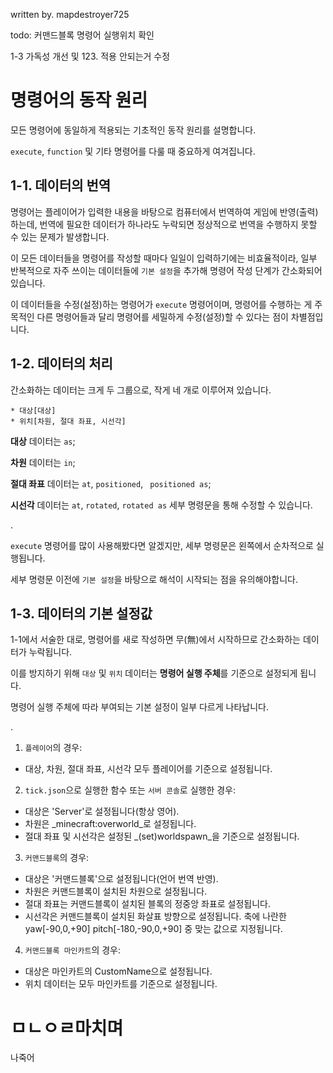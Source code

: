 written by. mapdestroyer725

todo: 커맨드블록 명령어 실행위치 확인

1-3 가독성 개선 및 123. 적용 안되는거 수정


# 명령어의 동작 원리

모든 명령어에 동일하게 적용되는 기초적인 동작 원리를 설명합니다.

`execute`, `function` 및 기타 명령어를 다룰 때 중요하게 여겨집니다.

## 1-1. 데이터의 번역
<!--`execute` 명령어를 깊게 다뤄보지 않은 분이라면, `execute` 명령어를

```mcfunction
execute as @a at @s run ...
```
처럼 단지 `대상`을 기준으로 다음 명령어를 실행하는 '조건' 정도로 여길 것입니다.

하지만 `execute` 세부 명령문은 여러 번-->

명령어는 플레이어가 입력한 내용을 바탕으로 컴퓨터에서 번역하여 게임에 반영(출력)하는데,
번역에 필요한 데이터가 하나라도 누락되면 정상적으로 번역을 수행하지 못할 수 있는 문제가 발생합니다.

이 모든 데이터들을 명령어를 작성할 때마다 일일이 입력하기에는 비효율적이라,
일부 반복적으로 자주 쓰이는 데이터들에 `기본 설정`을 추가해 명령어 작성 단계가 간소화되어 있습니다.

이 데이터들을 수정(설정)하는 명령어가 `execute` 명령어이며, 명령어를 수행하는 게 주 목적인 다른 명령어들과 달리 
명령어를 세밀하게 수정(설정)할 수 있다는 점이 차별점입니다.

## 1-2. 데이터의 처리

간소화하는 데이터는 크게 두 그룹으로, 작게 네 개로 이루어져 있습니다.

```mcfunction
* 대상[대상]
* 위치[차원, 절대 좌표, 시선각]
```
**대상** 데이터는 `as`;

**차원** 데이터는 `in`;

**절대 좌표** 데이터는 `at`, `positioned`, ` positioned as`;

**시선각** 데이터는 `at`, `rotated`, `rotated as` 세부 명령문을 통해 수정할 수 있습니다.

.

`execute` 명령어를 많이 사용해봤다면 알겠지만, 세부 명령문은 왼쪽에서 순차적으로 실행됩니다.

세부 명령문 이전에 `기본 설정`을 바탕으로 해석이 시작되는 점을 유의해야합니다.



## 1-3. 데이터의 기본 설정값

1-1에서 서술한 대로, 명령어를 새로 작성하면 무(無)에서 시작하므로 간소화하는 데이터가 누락됩니다.

이를 방지하기 위해 `대상` 및 `위치` 데이터는 **명령어 실행 주체**를 기준으로 설정되게 됩니다.

명령어 실행 주체에 따라 부여되는 기본 설정이 일부 다르게 나타납니다.

.

1. `플레이어`의 경우:

  * 대상, 차원, 절대 좌표, 시선각 모두 플레이어를 기준으로 설정됩니다.

2. `tick.json`으로 실행한 함수 또는 `서버 콘솔`로 실행한 경우: 

 * 대상은 'Server'로 설정됩니다(항상 영어).
 * 차원은 _minecraft:overworld_로 설정됩니다.
 * 절대 좌표 및 시선각은 설정된 _(set)worldspawn_을 기준으로 설정됩니다.

3. `커맨드블록`의 경우:

 * 대상은 '커맨드블록'으로 설정됩니다(언어 번역 반영).
 * 차원은 커맨드블록이 설치된 차원으로 설정됩니다.
 * 절대 좌표는 커맨드블록이 설치된 블록의 정중앙 좌표로 설정됩니다.
 * 시선각은 커맨드블록이 설치된 화살표 방향으로 설정됩니다. 축에 나란한 yaw[-90,0,+90] pitch[-180,-90,0,+90] 중 맞는 값으로 지정됩니다.

4. `커맨드블록 마인카트`의 경우:

 * 대상은 마인카트의 CustomName으로 설정됩니다.
 * 위치 데이터는 모두 마인카트를 기준으로 설정됩니다.


# ㅁㄴㅇㄹ마치며
나죽어

